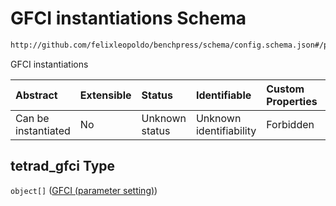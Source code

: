 # GFCI instantiations Schema

```txt
http://github.com/felixleopoldo/benchpress/schema/config.schema.json#/properties/resources/properties/structure_learning_algorithms/properties/tetrad_gfci
```

GFCI instantiations

| Abstract            | Extensible | Status         | Identifiable            | Custom Properties | Additional Properties | Access Restrictions | Defined In                                                                    |
| :------------------ | :--------- | :------------- | :---------------------- | :---------------- | :-------------------- | :------------------ | :---------------------------------------------------------------------------- |
| Can be instantiated | No         | Unknown status | Unknown identifiability | Forbidden         | Allowed               | none                | [config.schema.json*](../../../out/config.schema.json "open original schema") |

## tetrad_gfci Type

`object[]` ([GFCI (parameter setting)](config-definitions-gfci-parameter-setting.md))
